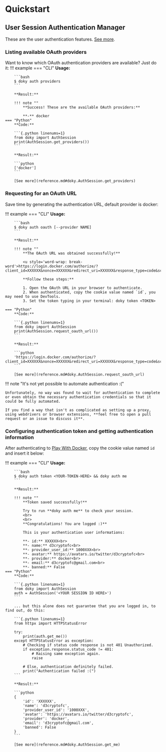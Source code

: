 # Quickstart

## User Session Authentication Manager

These are the user authentication features. [See more](reference.md#doky.AuthSession).


### Listing available OAuth providers

Want to know which OAuth authentication providers are available? Just do it:
!!! example
    === "CLI"
        **Usage:**

        ```bash
        $ doky auth providers
        ```
        
        **Result:**

        !!! note ""
            **Success! These are the available OAuth providers:**

            **-** docker
    === "Python"
        **Code:**

        ```{.python linenums=1}
        from doky import AuthSession
        print(AuthSession.get_providers())
        ```

        **Result:**

        ```python
        ['docker']
        ```

        [See more](reference.md#doky.AuthSession.get_providers)


### Requesting for an OAuth URL

Save time by generating the authentication URL, default provider is docker:

!!! example
    === "CLI"
        **Usage:**

        ```bash
        $ doky auth oauth [--provider NAME]
        ```

        **Result:**

        !!! note ""
            **The OAuth URL was obtained successfully!**

            <u style='word-wrap: break-word'>https://login.docker.com/authorize/?client_id=XXXXXX&nonce=XXXXXX&redirect_uri=XXXXXX&response_type=code&scope=XXXXXX&state=XXXXXX</u>

            **Follow these steps:**

            1. Open the OAuth URL in your browser to authenticate.
            2. When authenticated, copy the cookie value named `id`, you may need to use DevTools.
            3. Set the token typing in your terminal: doky token <TOKEN>

    === "Python"
        **Code:**

        ```{.python linenums=1}
        from doky import AuthSession
        print(AuthSession.request_oauth_url())
        ```

        **Result:**

        ```python
        'https://login.docker.com/authorize/?client_id=XXXXXX&nonce=XXXXXX&redirect_uri=XXXXXX&response_type=code&scope=XXXXXX&state=XXXXXX'
        ```

        [See more](reference.md#doky.AuthSession.request_oauth_url)

!!! note "It's not yet possible to automate authentication :("

    Unfortunately, no way was found to wait for authentication to complete or even obtain the necessary authentication credentials so that it could be fully automated.

    If you find a way that isn't as complicated as setting up a proxy, using webdrivers or browser extensions, **feel free to open a pull request or an issue to discuss it**.


### Configuring authentication token and getting authentication information

After authenticating to [Play With Docker](https://labs.play-with-docker.com/), copy the cookie value named `id` and insert it below:

!!! example
    === "CLI"
        **Usage:**

        ```bash
        $ doky auth token <YOUR-TOKEN-HERE> && doky auth me
        ```

        **Result:**

        !!! note ""
            **Token saved successfully!**

            Try to run **doky auth me** to check your session.
            <br>
            <br>
            **Congratulations! You are logged :)**

            This is your authentication user informations:

            **- id:** XXXXXX<br>
            **- name:** d3cryptofc<br>
            **- provider_user_id:** 1000XXX<br>
            **- avatar:** https://avatars.io/twitter/d3cryptofc<br>
            **- provider:** docker<br>
            **- email:** d3cryptofc@gmail.com<br>
            **- banned:** False
    === "Python"
        **Code:**

        ```{.python linenums=1}
        from doky import AuthSession
        auth = AuthSession('<YOUR SESSION ID HERE>')
        ```

        ... but this alone does not guarantee that you are logged in, to find out, do this:

        ```{.python linenums=1}
        from httpx import HTTPStatusError

        try:
            print(auth.get_me())
        except HTTPStatusError as exception:
            # Checking if status code response is not 401 Unauthorized.
            if exception.response.status_code != 401:
                # Raising same exception again.
                raise

            # Else, authentication definitely failed.
            print("Authentication failed :(")
        ```

        **Result:**

        ```python
        {
            'id': 'XXXXXX',
            'name': 'd3cryptofc',
            'provider_user_id': '1000XXX',
            'avatar': 'https://avatars.io/twitter/d3cryptofc',
            'provider': 'docker',
            'email': 'd3cryptofc@gmail.com',
            'banned': False
        }
        ```

        [See more](reference.md#doky.AuthSession.get_me)

